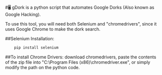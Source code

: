 #:desktop_computer: gDork is a python script that automates Google Dorks (Also known as Google Hacking).


To use this tool, you will need both Selenium and "chromedrivers", since it uses Google Chrome to make the dork search.

##Selenium Installation:
```bash
    pip install selenium
```
##To install Chrome Drivers: 
download chromedrivers, paste the contents of the zip file into "C:\Program Files (x86)\chromedriver.exe", or simply modify the path on the python code.
